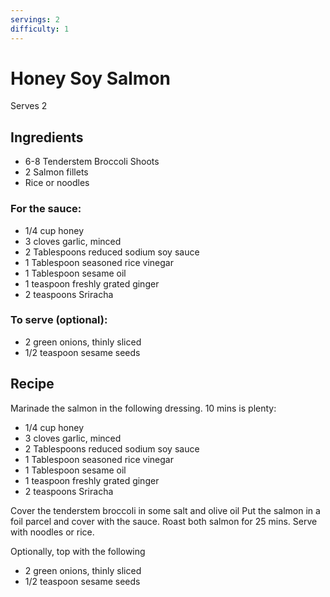 ```yaml
---
servings: 2
difficulty: 1
---
```


# Honey Soy Salmon

Serves 2

## Ingredients

- 6-8 Tenderstem Broccoli Shoots
- 2 Salmon fillets
- Rice or noodles

### For the sauce:
- 1/4 cup honey
- 3 cloves garlic, minced
- 2 Tablespoons reduced sodium soy sauce
- 1 Tablespoon seasoned rice vinegar
- 1 Tablespoon sesame oil
- 1 teaspoon freshly grated ginger
- 2 teaspoons Sriracha

### To serve (optional):
- 2 green onions, thinly sliced
- 1/2 teaspoon sesame seeds

## Recipe

Marinade the salmon in the following dressing. 10 mins is plenty:
* 1/4 cup honey
* 3 cloves garlic, minced
* 2 Tablespoons reduced sodium soy sauce
* 1 Tablespoon seasoned rice vinegar
* 1 Tablespoon sesame oil
* 1 teaspoon freshly grated ginger
* 2 teaspoons Sriracha

Cover the tenderstem broccoli in some salt and olive oil
Put the salmon in a foil parcel and cover with the sauce.
Roast both salmon for 25 mins.
Serve with noodles or rice.

Optionally, top with the following 
* 2 green onions, thinly sliced
* 1/2 teaspoon sesame seeds
